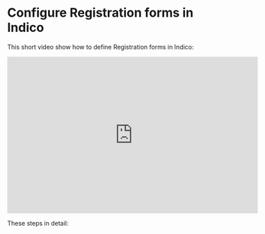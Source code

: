 # Configure Registration forms in Indico

This short video show how to define Registration forms in Indico:

<iframe width="576" height="360" frameborder="0" src="https://cds.cern.ch/video/2275654?showTitle=true" allowfullscreen></iframe>

These steps in detail: